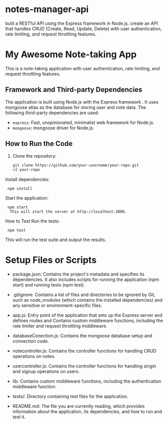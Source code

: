 # notes-manager-api
 built a RESTful API using the Express framework in Node.js.  create an  API that handles CRUD (Create, Read, Update, Delete) with user authentication, rate limiting, and request throttling features.

# My Awesome Note-taking App

This is a note-taking application with user authentication, rate limiting, and request throttling features.

## Framework and Third-party Dependencies

The application is built using Node.js with the Express framework . It uses mongoose atlas as the database for storing user and note data. The following third-party dependencies are used:

- `express`: Fast, unopinionated, minimalist web framework for Node.js.
- `mongoose`: mongoose driver for Node.js.

## How to Run the Code

1. Clone the repository:

   ```bash
   git clone https://github.com/your-username/your-repo.git
   cd your-repo
Install dependencies:

     npm install
  
Start the application:

     npm start
      This will start the server at http://localhost:3000.

How to Test
Run the tests:

     npm test
This will run the test suite and output the results.


# Setup Files or Scripts
* package.json: Contains the project's metadata and specifies its dependencies. It also includes scripts for running the application (npm start) and running tests (npm test).

* .gitignore: Contains a list of files and directories to be ignored by Git, such as node_modules (which contains the installed dependencies) and any sensitive or environment-specific files.

* app.js: Entry point of the application that sets up the Express server and defines routes and  Contains custom middleware functions, including the rate limiter and request throttling middleware.

* databaseConection.js: Contains the mongoose  database setup and connection code.

* notecontroller.js: Contains the controller functions for handling CRUD operations on notes.
* usercontroller.js: Contains the controller functions for handling singin and signup operations on users.


* lib: Contains custom middleware functions, including the authentication  middleware function.

* tests/: Directory containing test files for the application.

* README.md: The file you are currently reading, which provides information about the application, its dependencies, and how to run and test it.
